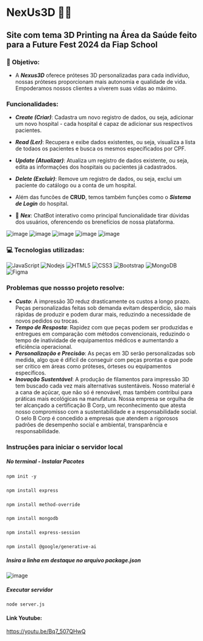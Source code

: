 # NexUs3D 🦾👋
## Site com tema 3D Printing na Área da Saúde feito para a Future Fest 2024 da Fiap School

### 🚀 Objetivo:
* A ***Nexus3D*** oferece próteses 3D personalizadas para cada indivíduo, nossas próteses proporcionam mais autonomia e qualidade de vida. Empoderamos nossos clientes a viverem suas vidas ao máximo.

### Funcionalidades:
* ***Create (Criar)***: Cadastra um novo registro de dados, ou seja, adicionar um novo hospital - cada hospital é capaz de adicionar sus respectivos pacientes.

* ***Read (Ler)***: Recupera e exibe dados existentes, ou seja, visualiza a lista de todaos os pacientes e busca os mesmos específicados por CPF.

* ***Update (Atualizar)***: Atualiza um registro de dados existente, ou seja, edita as informações dos hospitais ou pacientes já cadastrados.

* ***Delete (Excluir)***: Remove um registro de dados, ou seja, exclui um paciente do catálogo ou a conta de um hospital.

* Além das funcões de **CRUD**, temos também funções como o ***Sistema de Login*** do hospital.

* 🤖 ***Nex***: ChatBot interativo como principal funcionalidade tirar dúvidas dos usuários, oferencendo os brenefícios de nossa plataforma.

![image](https://github.com/user-attachments/assets/41a0a5f4-d739-4561-b0f6-d9416fb8aa8a)
![image](https://github.com/user-attachments/assets/81b285d7-83a3-46c6-8f4c-70a3c6ac0786)
![image](https://github.com/user-attachments/assets/a3e4a4d0-5057-42c7-902d-4ff5dd153744)
![image](https://github.com/user-attachments/assets/01be98fd-1b71-48cd-aa52-53ec2315f762)
![image](https://github.com/user-attachments/assets/d75a0281-0694-46e0-96d9-e9dc4619dcf5)

### 💻 Tecnologias utilizadas:
![JavaScript](https://img.shields.io/badge/-JavaScript-yellow?style=flat-square&logo=javascript)
![Nodejs](https://img.shields.io/badge/-Nodejs-green?style=flat-square&logo=Node.js)
![HTML5](https://img.shields.io/badge/-HTML5-E34F26?style=flat-square&logo=html5&logoColor=white)
![CSS3](https://img.shields.io/badge/-CSS3-1572B6?style=flat-square&logo=css3)
![Bootstrap](https://img.shields.io/badge/-Bootstrap-563D7C?style=flat-square&logo=bootstrap)
![MongoDB](https://img.shields.io/badge/-MongoDB-green?style=flat-square&logo=mongodb)
![Figma](https://img.shields.io/badge/-Figma-1572B6?style=flat-square&logo=figma)

### Problemas que nossso projeto resolve:
* ***Custo***: A impressão 3D reduz drasticamente os custos a longo prazo. Peças personalizadas feitas sob demanda evitam desperdicio, são mais rápidas de produzir e podem durar mais, reduzindo a necessidade de novos pedidos ou trocas.
* ***Tempo de Resposta***: Rapidez com que peças podem ser produzidas e entregues em comparação com métodos convencionais, reduzindo o tempo de inatividade de equipamentos médicos e aumentando a eficiência operacional.
* ***Personalização e Precisão***: As peças em 3D serão personalizadas sob medida, algo que é dificil de conseguir com peças prontas e que pode ser critico em áreas como próteses, órteses ou equipamentos específicos.
* ***Inovação Sustentável***: A produção de filamentos para impressão 3D tem buscado cada vez mais alternativas sustentáveis. Nosso material é a cana de açúcar, que não só é renovável, mas também contribui para práticas mais ecológicas na manufatura. Nossa empresa se orgulha de ter alcançado a certificação B Corp, um reconhecimento que atesta nosso compromisso com a sustentabilidade e a responsabilidade social. O selo B Corp é concedido a empresas que atendem a rigorosos padrões de desempenho social e ambiental, transparência e responsabilidade.

### Instruções para iniciar o servidor local
##### No terminal - Instalar Pacotes
	npm init -y
###
	npm install express
###
	npm install method-override
###
	npm install mongodb
###
	npm install express-session
###
	npm install @google/generative-ai
 
##### Insira a linha em destaque no arquivo package.json
![image](https://github.com/user-attachments/assets/2261206e-b116-4800-89e1-31b88a40d926)

##### Executar servidor
    node server.js

#### Link Youtube:
https://youtu.be/Bq7_507QHwQ
